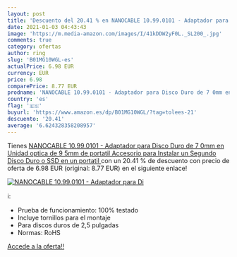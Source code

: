 ```yaml
---
layout: post
title: 'Descuento del 20.41 % en NANOCABLE 10.99.0101 - Adaptador para Di'
date: 2021-01-03 04:43:43
image: 'https://m.media-amazon.com/images/I/41kDDW2yF0L._SL200_.jpg'
comments: true
category: ofertas
author: ring
slug: 'B01MG10WGL-es'
actualPrice: 6.98 EUR
currency: EUR
price: 6.98
comparePrice: 8.77 EUR
prodname: 'NANOCABLE 10.99.0101 - Adaptador para Disco Duro de 7 0mm en Unidad optica de 9 5mm de portatil  Accesorio para Instalar un Segundo Disco Duro o SSD en un portatil '
country: 'es'
flag: '🇪🇸'
buyurl: 'https://www.amazon.es/dp/B01MG10WGL/?tag=tolees-21'
descuento: '20.41'
average: '6.624328358208957'
---
```


Tienes [NANOCABLE 10.99.0101 - Adaptador para Disco Duro de 7 0mm en Unidad optica de 9 5mm de portatil  Accesorio para Instalar un Segundo Disco Duro o SSD en un portatil ](https://www.amazon.es/dp/B01MG10WGL/?tag=tolees-21) con un 20.41 % de descuento con precio de oferta de 6.98 EUR (original: 8.77 EUR) en el siguiente enlace!

[![NANOCABLE 10.99.0101 - Adaptador para Di](https://m.media-amazon.com/images/I/41kDDW2yF0L._SL200_.jpg)](https://www.amazon.es/dp/B01MG10WGL/?tag=tolees-21)

ℹ️:

- Prueba de funcionamiento: 100% testado
- Incluye tornillos para el montaje
- Para discos duros de 2,5 pulgadas
- Normas: RoHS

[Accede a la oferta!!](https://www.amazon.es/dp/B01MG10WGL/?tag=tolees-21)
